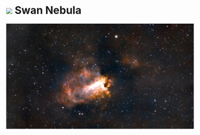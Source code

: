 # ![](/home/lcv/Dropbox/AstroPhotography//Imaging//Common/pyl-tiny.png) Swan Nebula
![IMG](../Imaging//HD/Swan_Nebula.jpg)

